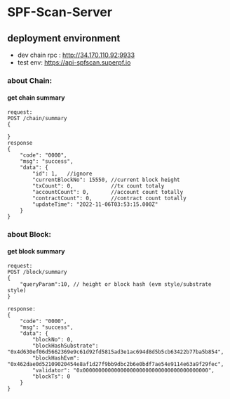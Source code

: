 # SPF-Scan-Server

## deployment environment
- dev chain rpc : http://34.170.110.92:9933
- test env: https://api-spfscan.superpf.io

### about Chain:
#### get chain summary
    request:
    POST /chain/summary
    {
        
    }
    response
    {
        "code": "0000",
        "msg": "success",
        "data": {
            "id": 1,   //ignore
            "currentBlockNo": 15550, //current block height
            "txCount": 0,            //tx count totaly
            "accountCount": 0,       //account count totally
            "contractCount": 0,      //contract count totally
            "updateTime": "2022-11-06T03:53:15.000Z"
        }
    }


### about Block:
#### get block summary
    request: 
    POST /block/summary
    {
        "queryParam":10, // height or block hash (evm style/substrate style)
    }
    
    response:
    {
        "code": "0000",
        "msg": "success",
        "data": {
            "blockNo": 0,
            "blockHashSubstrate": "0x4d630ef06d5662369e9c61d92fd5815ad3e1ac694d8d5b5cb63422b77ba5b854",
            "blockHashEvm": "0x462dae0d52109020454e8af1d27f9bb9dbc2b6e0bdf7ae54e9114e63a9f29fec",
            "validator": "0x0000000000000000000000000000000000000000",
            "blockTs": 0
        }
    }



